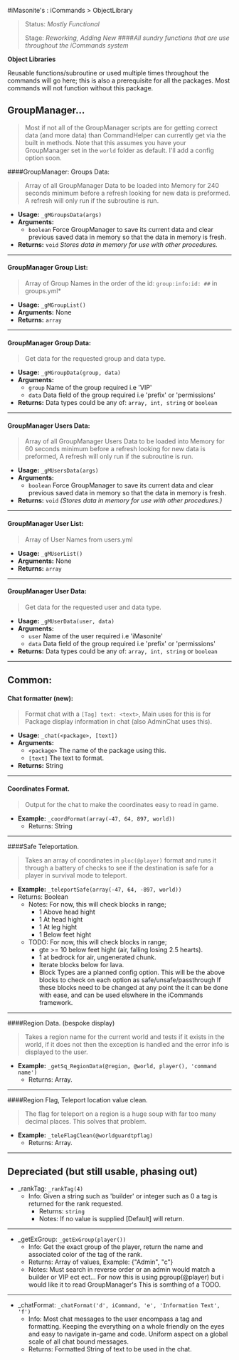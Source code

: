 #iMasonite's : iCommands > ObjectLibrary
>Status: *Mostly Functional*
>
>Stage: *Reworking, Adding New*
####*All sundry functions that are use throughout the iCommands system*

<p><strong>Object Libraries</strong></p>
<p>Reusable functions/subroutine or used multiple times 
throughout the commands will go here; this is also a 
prerequisite for all the packages. Most commands will 
not function without this package.</p>


##  GroupManager...
>Most if not all of the GroupManager scripts are for getting correct data (and more data) than CommandHelper can currently get via the built in methods. Note that this assumes you have your GroupManager set in the ```world``` folder as default. I'll add a config option soon.

####GroupManager: Groups Data:
>Array of all GroupManager Data to be loaded into Memory for 240 seconds minimum before a refresh looking for new data is preformed. A refresh will only run if the subroutine is run.

* **Usage:** ```_gMGroupsData(args)```
* **Arguments:**
	* ```boolean``` Force GroupManager to save its current data and clear previous saved data in memory so that the data in memory is fresh.
* **Returns:** ```void``` *Stores data in memory for use with other procedures.*

-------------------------------------------------------------

#### GroupManager Group List:
>Array of Group Names in the order of the id: ```group:info:id: ##``` in groups.yml*

* **Usage:** ```_gMGroupList()```
* **Arguments:** None
* **Returns:** ```array```

-------------------------------------------------------------

#### GroupManager Group Data:
>Get data for the requested group and data type.

* **Usage:** ```_gMGroupData(group, data)```
* **Arguments:** 
	* ```group``` Name of the group required i.e 'VIP'
	* ```data``` Data field of the group required i.e 'prefix' or 'permissions'
* **Returns:** Data types could be any of: ```array, int, string``` or ```boolean```

-------------------------------------------------------------

#### GroupManager Users Data:
>Array of all GroupManager Users Data to be loaded into Memory for 60 seconds minimum before a refresh looking for new data is preformed, A refresh will only run if the subroutine is run.

* **Usage:** ```_gMUsersData(args)```
* **Arguments:**
	* ```boolean``` Force GroupManager to save its current data and clear previous saved data in memory so that the data in memory is fresh.
* **Returns:** ```void``` *(Stores data in memory for use with other procedures.)*

-------------------------------------------------------------

#### GroupManager User List:
>Array of User Names from users.yml

* **Usage:** ```_gMUserList()```
* **Arguments:** None
* **Returns:** ```array```

-------------------------------------------------------------

#### GroupManager User Data:
>Get data for the requested user and data type.

* **Usage:** ```_gMUserData(user, data)```
* **Arguments:** 
	* ```user``` Name of the user required i.e 'iMasonite'
	* ```data``` Data field of the group required i.e 'prefix' or 'permissions'
* **Returns:** Data types could be any of: ```array, int, string``` or ```boolean```

-------------------------------------------------------------

##  Common:

#### Chat formatter (new):
>Format chat with a ```[Tag] text: <text>```, Main uses for this is for Package display information in chat (also AdminChat uses this).

* **Usage:** ```_chat(<package>, [text])```
* **Arguments:** 
	* ```<package>``` The name of the package using this.
	* ```[text]``` The text to format.
* **Returns:** String

-------------------------------------------------------------

#### Coordinates Format.
>Output for the chat to make the coordinates easy to read in game.

* **Example:** ```_coordFormat(array(-47, 64, 897, world))```
	* Returns: String

-------------------------------------------------------------

####Safe Teleportation.
>Takes an array of coordinates in ```ploc(@player)``` format and runs it through a battery of checks to see if the destination is safe for a player in survival mode to teleport.

* **Example:**  ```_teleportSafe(array(-47, 64, -897, world))```
* Returns: Boolean
	* Notes: For now, this will check blocks in range;
		* 1 Above head hight
		* 1 At head hight
		* 1 At leg hight
		* 1 Below feet hight
	* TODO: For now, this will check blocks in range;
		* gte >= 10 below feet hight (air, falling losing 2.5 hearts).
		* 1 at bedrock for air, ungenerated chunk.
		* Iterate blocks below for lava.
		* Block Types are a planned config option. This will be the above blocks to check on each option as safe/unsafe/passthrough If these blocks need to be changed at any point the it can be done with ease, and can be used elswhere in the iCommands framework.

-------------------------------------------------------------

####Region Data. (bespoke display)
>Takes a region name for the current world and tests if it exists in the world, if it does not then the exception is handled and the error info is displayed to the user.

* **Example:**  ```_getSq_RegionData(@region, @world, player(), 'command name')```
	* Returns: Array.

-------------------------------------------------------------

####Region Flag, Teleport location value clean.
>The flag for teleport on a region is a huge soup with far too many decimal places. This solves that problem.

* **Example:**  ```_teleFlagClean(@worldguardtpflag)```
	* Returns: Array.

-------------------------------------------------------------

##  Depreciated (but still usable, phasing out)
* _rankTag: ```_rankTag(4)```
	* Info: Given a string such as 'builder' or integer such as 0 a tag is returned for the rank requested.
		* Returns: ```string```
		* Notes: If no value is supplied [Default] will return.

-------------------------------------------------------------

* _getExGroup: ```_getExGroup(player())```
	* Info: Get the exact group of the player, return the name and associated color of the tag of the rank.
	* Returns: Array of values, Example: {"Admin", "c"}
	* Notes: Must search in reverse order or an admin would match a builder or VIP ect ect... For now this is using pgroup(@player) but i would like it to read GroupManager's This is somthing of a TODO.

-------------------------------------------------------------

* _chatFormat: ```_chatFormat('d', iCommand, 'e', 'Information Text', 'f')```
	* Info: Most chat messages to the user encompass a tag and formatting. Keeping the everything on a whole friendly on the eyes and easy to navigate in-game and code. Uniform aspect on a global scale of all chat bound messages.
	* Returns: Formatted String of text to be used in the chat.